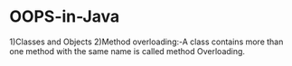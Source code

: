 # OOPS-in-Java

1)Classes and Objects
2)Method overloading:-A class contains more than one method with the same name is called method Overloading.
